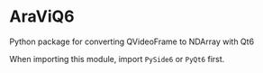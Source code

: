 # AraViQ6
Python package for converting QVideoFrame to NDArray with Qt6

When importing this module, import `PySide6` or `PyQt6` first.
